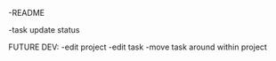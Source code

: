 -README

-task update status

 FUTURE DEV:
 -edit project
 -edit task
 -move task around within project